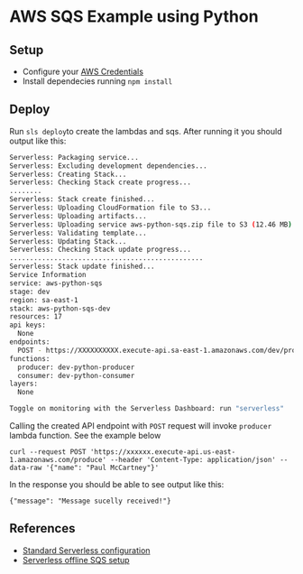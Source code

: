 # AWS SQS Example using Python

## Setup
- Configure your [AWS Credentials](https://docs.aws.amazon.com/cli/latest/userguide/cli-chap-configure.html)
- Install dependecies running `npm install`

## Deploy
Run `sls deploy`to create the lambdas and sqs. After running it you should output like this:

```bash
Serverless: Packaging service...
Serverless: Excluding development dependencies...
Serverless: Creating Stack...
Serverless: Checking Stack create progress...
........
Serverless: Stack create finished...
Serverless: Uploading CloudFormation file to S3...
Serverless: Uploading artifacts...
Serverless: Uploading service aws-python-sqs.zip file to S3 (12.46 MB)...
Serverless: Validating template...
Serverless: Updating Stack...
Serverless: Checking Stack update progress...
................................................
Serverless: Stack update finished...
Service Information
service: aws-python-sqs
stage: dev
region: sa-east-1
stack: aws-python-sqs-dev
resources: 17
api keys:
  None
endpoints:
  POST - https://XXXXXXXXXX.execute-api.sa-east-1.amazonaws.com/dev/produce
functions:
  producer: dev-python-producer
  consumer: dev-python-consumer
layers:
  None

Toggle on monitoring with the Serverless Dashboard: run "serverless"
```


Calling the created API endpoint with `POST` request will invoke `producer` lambda function. See the example below
```
curl --request POST 'https://xxxxxx.execute-api.us-east-1.amazonaws.com/produce' --header 'Content-Type: application/json' --data-raw '{"name": "Paul McCartney"}'
```
In the response you should be able to see output like this:
```
{"message": "Message sucelly received!"}
```


## References
- [Standard Serverless configuration](https://github.com/serverless/examples/blob/master/aws-node-typescript-sqs-standard/serverless.yml)
- [Serverless offline SQS setup](https://github.com/CoorpAcademy/serverless-plugins/tree/master/packages/serverless-offline-sqs)